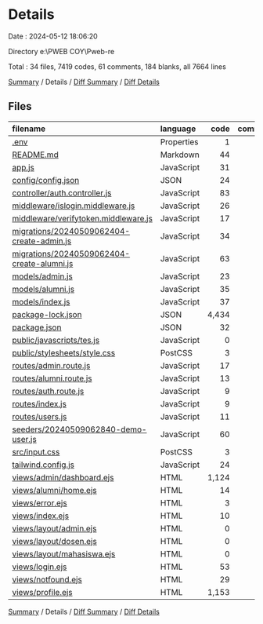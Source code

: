 # Details

Date : 2024-05-12 18:06:20

Directory e:\\PWEB COY\\Pweb-re

Total : 34 files,  7419 codes, 61 comments, 184 blanks, all 7664 lines

[Summary](results.md) / Details / [Diff Summary](diff.md) / [Diff Details](diff-details.md)

## Files
| filename | language | code | comment | blank | total |
| :--- | :--- | ---: | ---: | ---: | ---: |
| [.env](/.env) | Properties | 1 | 0 | 3 | 4 |
| [README.md](/README.md) | Markdown | 44 | 0 | 21 | 65 |
| [app.js](/app.js) | JavaScript | 31 | 12 | 23 | 66 |
| [config/config.json](/config/config.json) | JSON | 24 | 0 | 1 | 25 |
| [controller/auth.controller.js](/controller/auth.controller.js) | JavaScript | 83 | 6 | 26 | 115 |
| [middleware/islogin.middleware.js](/middleware/islogin.middleware.js) | JavaScript | 26 | 0 | 6 | 32 |
| [middleware/verifytoken.middleware.js](/middleware/verifytoken.middleware.js) | JavaScript | 17 | 1 | 8 | 26 |
| [migrations/20240509062404-create-admin.js](/migrations/20240509062404-create-admin.js) | JavaScript | 34 | 1 | 0 | 35 |
| [migrations/20240509062404-create-alumni.js](/migrations/20240509062404-create-alumni.js) | JavaScript | 63 | 1 | 1 | 65 |
| [models/admin.js](/models/admin.js) | JavaScript | 23 | 6 | 2 | 31 |
| [models/alumni.js](/models/alumni.js) | JavaScript | 35 | 6 | 2 | 43 |
| [models/index.js](/models/index.js) | JavaScript | 37 | 0 | 7 | 44 |
| [package-lock.json](/package-lock.json) | JSON | 4,434 | 0 | 1 | 4,435 |
| [package.json](/package.json) | JSON | 32 | 0 | 1 | 33 |
| [public/javascripts/tes.js](/public/javascripts/tes.js) | JavaScript | 0 | 0 | 1 | 1 |
| [public/stylesheets/style.css](/public/stylesheets/style.css) | PostCSS | 3 | 0 | 0 | 3 |
| [routes/admin.route.js](/routes/admin.route.js) | JavaScript | 17 | 0 | 11 | 28 |
| [routes/alumni.route.js](/routes/alumni.route.js) | JavaScript | 13 | 2 | 8 | 23 |
| [routes/auth.route.js](/routes/auth.route.js) | JavaScript | 9 | 0 | 10 | 19 |
| [routes/index.js](/routes/index.js) | JavaScript | 9 | 2 | 2 | 13 |
| [routes/users.js](/routes/users.js) | JavaScript | 11 | 3 | 4 | 18 |
| [seeders/20240509062840-demo-user.js](/seeders/20240509062840-demo-user.js) | JavaScript | 60 | 1 | 4 | 65 |
| [src/input.css](/src/input.css) | PostCSS | 3 | 0 | 0 | 3 |
| [tailwind.config.js](/tailwind.config.js) | JavaScript | 24 | 0 | 5 | 29 |
| [views/admin/dashboard.ejs](/views/admin/dashboard.ejs) | HTML | 1,124 | 8 | 7 | 1,139 |
| [views/alumni/home.ejs](/views/alumni/home.ejs) | HTML | 14 | 0 | 2 | 16 |
| [views/error.ejs](/views/error.ejs) | HTML | 3 | 0 | 1 | 4 |
| [views/index.ejs](/views/index.ejs) | HTML | 10 | 0 | 1 | 11 |
| [views/layout/admin.ejs](/views/layout/admin.ejs) | HTML | 0 | 0 | 1 | 1 |
| [views/layout/dosen.ejs](/views/layout/dosen.ejs) | HTML | 0 | 0 | 1 | 1 |
| [views/layout/mahasiswa.ejs](/views/layout/mahasiswa.ejs) | HTML | 0 | 0 | 1 | 1 |
| [views/login.ejs](/views/login.ejs) | HTML | 53 | 0 | 3 | 56 |
| [views/notfound.ejs](/views/notfound.ejs) | HTML | 29 | 0 | 3 | 32 |
| [views/profile.ejs](/views/profile.ejs) | HTML | 1,153 | 12 | 17 | 1,182 |

[Summary](results.md) / Details / [Diff Summary](diff.md) / [Diff Details](diff-details.md)